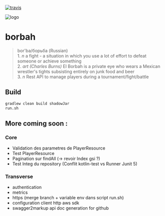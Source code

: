 [![travis](https://travis-ci.org/Amuerte/borbah.svg?branch=master)](https://travis-ci.org/Amuerte/borbah)

![logo](http://www.thrillingdetective.com/images/borbah.jpg)

borbah
======

> bor'ba/борьба (Russian)  
>     1. *n* a fight - a situation in which you use a lot of effort to defeat someone or achieve something  
>     2. *art (Charles Burns)* El Borbah is a private eye who wears a Mexican wrestler's tights subsisting entirely on junk food and beer  
>     3. *n* Rest API to manage players during a tournament/fight/battle

## Build

```bash
gradlew clean build shadowJar
run.sh
```

## More coming soon : 

### Core
- Validation des parametres de PlayerResource
- Test PlayerResource
- Pagination sur findAll (-> revoir Index gsi ?)
- Test Integ du repository (Conflit kotlin-test vs Runner Junit 5)

### Transverse
- authentication
- metrics
- https (merge branch + variable env dans script run.sh)
- configuration client http aws sdk
- swagger2markup api doc generation for github
